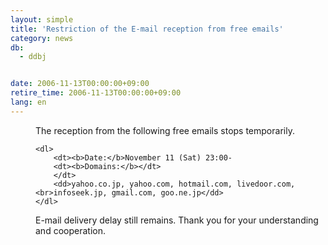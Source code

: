 ```yaml
---
layout: simple
title: 'Restriction of the E-mail reception from free emails'
category: news
db:
  - ddbj


date: 2006-11-13T00:00:00+09:00
retire_time: 2006-11-13T00:00:00+09:00
lang: en
---
```


<html>
<dd>The reception from the following free emails stops temporarily.

    <dl>
        <dt><b>Date:</b>November 11 (Sat) 23:00-
        <dt><b>Domains:</b></dt>
        </dt>
        <dd>yahoo.co.jp, yahoo.com, hotmail.com, livedoor.com,<br>infoseek.jp, gmail.com, goo.ne.jp</dd>
    </dl>
<dd>E-mail delivery delay still remains. Thank you for your understanding and cooperation.</dd>
</dd>
</html>
